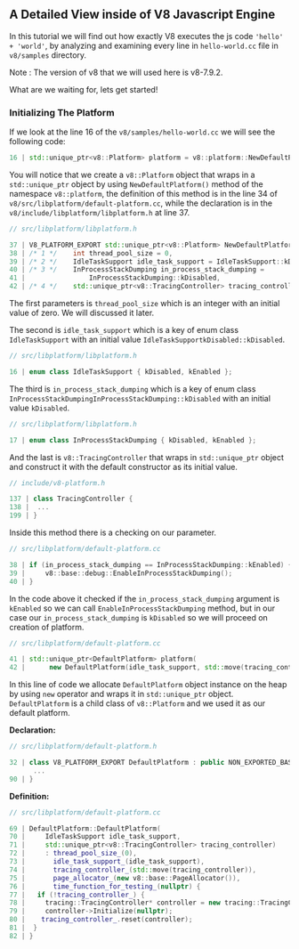 ## A Detailed View inside of V8 Javascript Engine

In this tutorial we will find out how exactly V8 executes the js code `'hello' + 'world'`, by analyzing and examining every line in `hello-world.cc` file in `v8/samples` directory. 

Note : The version of v8 that we will used here is v8-7.9.2. 

What are we waiting for, lets get started!



### Initializing The Platform

If we look at the line 16 of the `v8/samples/hello-world.cc` we will see the following code:
``` c++ 
16 | std::unique_ptr<v8::Platform> platform = v8::platform::NewDefaultPlatform();
```
You will notice that we create a `v8::Platform` object that wraps in a `std::unique_ptr` object by using `NewDefaultPlatform()` method of the namespace `v8::platform`, the definition of this method is in the line 34 of `v8/src/libplatform/default-platform.cc`, while the declaration is in the `v8/include/libplatform/libplatform.h` at line 37.

```c++
// src/libplatform/libplatform.h 

37 | V8_PLATFORM_EXPORT std::unique_ptr<v8::Platform> NewDefaultPlatform(
38 | /* 1 */    int thread_pool_size = 0,
39 | /* 2 */    IdleTaskSupport idle_task_support = IdleTaskSupport::kDisabled,
40 | /* 3 */    InProcessStackDumping in_process_stack_dumping =
41 |        		InProcessStackDumping::kDisabled,
42 | /* 4 */    std::unique_ptr<v8::TracingController> tracing_controller = {});
```
The first parameters is `thread_pool_size` which is an integer with an initial value of zero. We will discussed it later. 

The second is `idle_task_support` which is a key of enum class `IdleTaskSupport` with an initial value `IdleTaskSupportkDisabled::kDisabled`.

```c++
// src/libplatform/libplatform.h

16 | enum class IdleTaskSupport { kDisabled, kEnabled };
```

The third is `in_process_stack_dumping` which is a key of enum class `InProcessStackDumpingInProcessStackDumping::kDisabled` with an initial value `kDisabled`.
```c++
// src/libplatform/libplatform.h

17 | enum class InProcessStackDumping { kDisabled, kEnabled };
```

And the last is `v8::TracingController` that wraps in `std::unique_ptr` object and construct it with the default constructor as its initial value.

```c++
// include/v8-platform.h

137 | class TracingController {
138 |  ...
199 | }
```

Inside this method there is a checking on our parameter. 

```c++
// src/libplatform/default-platform.cc

38 | if (in_process_stack_dumping == InProcessStackDumping::kEnabled) {
39 |     v8::base::debug::EnableInProcessStackDumping();
40 | }
```

In the code above it checked if the `in_process_stack_dumping` argument is `kEnabled` so we can call `EnableInProcessStackDumping` method, but in our case our `in_process_stack_dumping` is `kDisabled` so we will proceed on creation of platform. 

```c++
// src/libplatform/default-platform.cc

41 | std::unique_ptr<DefaultPlatform> platform(
42 |      new DefaultPlatform(idle_task_support, std::move(tracing_controller)));
```

In this line of code we allocate `DefaultPlatform` object instance on the heap by using `new` operator and wraps it in `std::unique_ptr` object. `DefaultPlatform` is a child class of `v8::Platform` and we used it as our default platform. 


**Declaration:**
```c++
// src/libplatform/default-platform.h

32 | class V8_PLATFORM_EXPORT DefaultPlatform : public NON_EXPORTED_BASE(Platform) {
      ...
90 | } 
```


**Definition:**
```c++
// src/libplatform/default-platform.cc

69 | DefaultPlatform::DefaultPlatform(
70 |     IdleTaskSupport idle_task_support,
71 |     std::unique_ptr<v8::TracingController> tracing_controller)
72 |     : thread_pool_size_(0),
73 |       idle_task_support_(idle_task_support),
74 |       tracing_controller_(std::move(tracing_controller)),
75 |       page_allocator_(new v8::base::PageAllocator()),
76 |       time_function_for_testing_(nullptr) {
77 |   if (!tracing_controller_) {
78 |     tracing::TracingController* controller = new tracing::TracingController();
79 |     controller->Initialize(nullptr);
80 |    tracing_controller_.reset(controller);
81 |  }
82 | }
```

